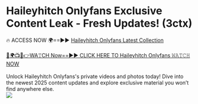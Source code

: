 # Haileyhitch Onlyfans Exclusive Content Leak - Fresh Updates! (3ctx)

🔥 ACCESS NOW 🌍==►► <a href="https://tinyurl.com/kvy9nzfs" rel="nofollow">Haileyhitch Onlyfans Latest Collection</a>
<br><br>
[🔴🌍📺📱👉WA𝚃CH Now==►► CLICK HERE TO Haileyhitch Onlyfans 𝚆𝙰𝚃𝙲𝙷 NOW](https://tinyurl.com/kvy9nzfs)
<br><br>
Unlock Haileyhitch Onlyfans's private videos and photos today! Dive into the newest 2025 content updates and explore exclusive material you won’t find anywhere else.
<br>
<a href="https://tinyurl.com/kvy9nzfs" rel="nofollow" data-target="animated-image.originalLink"><img src="https://camo.githubusercontent.com/8a4f000d20f83aca3bf7ec5f350d767afa0574a8a352519fd8cfa583a6f93a33/68747470733a2f2f692e696d6775722e636f6d2f644a486b345a712e676966" data-canonical-src="https://i.imgur.com/dJHk4Zq.gif" style="max-width: 100%; display: inline-block;" data-target="animated-image.originalImage"></a>
<br>
